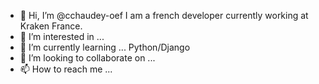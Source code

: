 - 👋 Hi, I’m @cchaudey-oef
I am a french developer currently working at Kraken France.
- 👀 I’m interested in ...
- 🌱 I’m currently learning ...
Python/Django
- 💞️ I’m looking to collaborate on ...
- 📫 How to reach me ...

<!---
cchaudey-oef/cchaudey-oef is a ✨ special ✨ repository because its `README.md` (this file) appears on your GitHub profile.
You can click the Preview link to take a look at your changes.
--->
